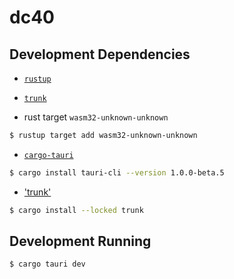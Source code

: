 # dc40

## Development Dependencies

- [`rustup`](https://rustup.rs/)
- [`trunk`](https://trunkrs.dev/)

- rust target `wasm32-unknown-unknown`
```sh
$ rustup target add wasm32-unknown-unknown
```

- [`cargo-tauri`](https://tauri.studio/)

```sh
$ cargo install tauri-cli --version 1.0.0-beta.5
```

- ['trunk'](https://trunkrs.dev/)
```sh
$ cargo install --locked trunk
```

## Development Running


```sh
$ cargo tauri dev
```

